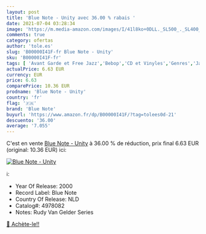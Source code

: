 ```yaml
---
layout: post
title: 'Blue Note - Unity avec 36.00 % rabais '
date: 2021-07-04 03:28:34
image: 'https://m.media-amazon.com/images/I/41l8ko+0DLL._SL500_._SL400_.jpg'
comments: true
category: ofertas
author: 'tole.es'
slug: 'B00000I41F-fr Blue Note - Unity'
sku: 'B00000I41F-fr'
tags: [ 'Avant Garde et Free Jazz','Bebop','CD et Vinyles','Genres','Jazz','Jazz Fusion','Modern Post-Bebop','Pop','Soul-Jazz et Boogaloo','blue note', ]
actualPrice: 6.63 EUR
currency: EUR
price: 6.63
comparePrice: 10.36 EUR
prodname: 'Blue Note - Unity'
country: 'fr'
flag: '🇫🇷'
brand: 'Blue Note'
buyurl: 'https://www.amazon.fr/dp/B00000I41F/?tag=tolees0d-21'
descuento: '36.00'
average: '7.055'
---
```


C'est en vente [Blue Note - Unity](https://www.amazon.fr/dp/B00000I41F/?tag=tolees0d-21)  à  36.00 % de réduction, prix final  6.63 EUR (original: 10.36 EUR) ici:

[![Blue Note - Unity](https://m.media-amazon.com/images/I/41l8ko+0DLL._SL500_._SL400_.jpg)](https://www.amazon.fr/dp/B00000I41F/?tag=tolees0d-21)

ℹ️:

- Year Of Release: 2000
- Record Label: Blue Note
- Country Of Release: NLD
- Catalog#: 4978082
- Notes: Rudy Van Gelder Series

[🛒 Achète-le!!](https://www.amazon.fr/dp/B00000I41F/?tag=tolees0d-21)
